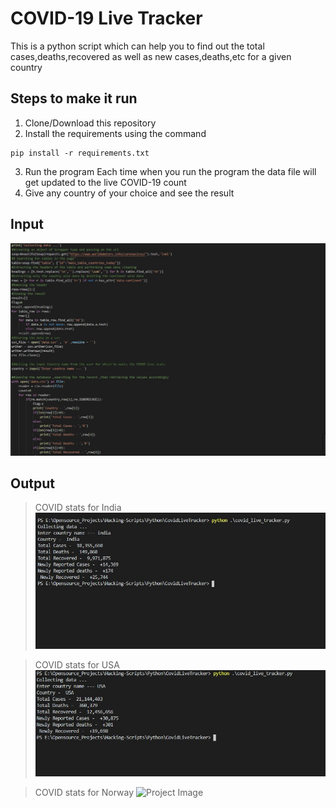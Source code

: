 # COVID-19 Live Tracker

This is a python script which can help you to find out the total cases,deaths,recovered as well as new cases,deaths,etc for a given country

## Steps to make it run

1. Clone/Download this repository
2. Install the requirements using the command
```
pip install -r requirements.txt
```
3. Run the program
Each time when you run the program the data file will get updated to the live COVID-19 count
4. Give any country of your choice and see the result


## Input 
![Project Image](images/input.JPG)

## Output

> COVID stats for India
![Project Image](images/india_output.JPG)

> COVID stats for USA
![Project Image](images/usa_output.JPG)

> COVID stats for Norway
![Project Image](images/norway_output.JPG)

